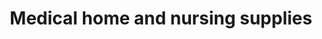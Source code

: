 ---
title: "Medical home and nursing supplies"
url: /pretoria/medical-home-and-nursing-supplies/
shop: Sanitätshaus
---